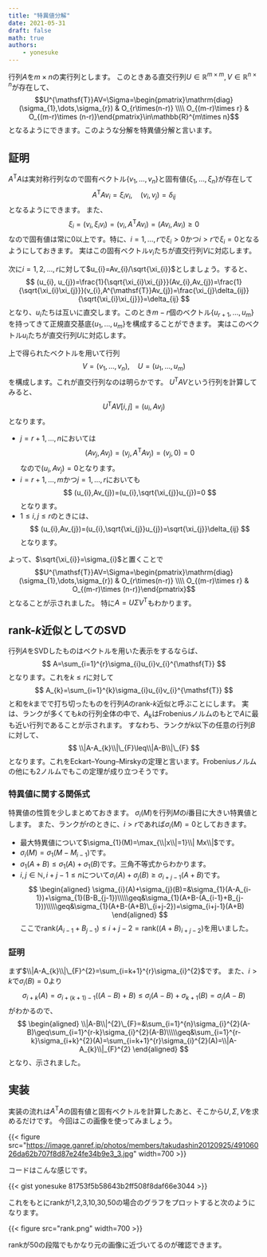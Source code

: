 ```yaml
---
title: "特異値分解"
date: 2021-05-31
draft: false
math: true
authors:
    - yonesuke
---
```


行列$A$を$m\times n$の実行列とします。
このときある直交行列$U\in\mathbb{R}^{m\times m},V\in\mathbb{R}^{n\times n}$が存在して、
$$U^{\mathsf{T}}AV=\Sigma=\begin{pmatrix}\mathrm{diag}(\sigma_{1},\dots,\sigma_{r}) & O_{r\times(n-r)} \\\\ O_{(m-r)\times r} & O_{(m-r)\times (n-r)}\end{pmatrix}\in\mathbb{R}^{m\times n}$$
となるようにできます。このような分解を特異値分解と言います。

## 証明
$A^{\mathsf{T}}A$は実対称行列なので固有ベクトル$\{v_{1},\dots,v_{n}\}$と固有値$\{\xi_{1},\dots,\xi_{n}\}$が存在して
$$
A^{\mathsf{T}}Av_{i}=\xi_{i}v_{i},\quad (v_{i},v_{j})=\delta_{ij}
$$
となるようにできます。
また、
$$
\xi_{i}=(v_{i},\xi_{i}v_{i})=(v_{i},A^{\mathsf{T}}Av_{i})=(Av_{i},Av_{i})\geq0
$$
なので固有値は常に0以上です。特に、$i=1,\dots,r$で$\xi_{i}>0$かつ$i>r$で$\xi_{i}=0$となるようにしておきます。
実はこの固有ベクトル$v_{i}$たちが直交行列$V$に対応します。

次に$i=1,2,\dots,r$に対して$u_{i}=Av_{i}/\sqrt{\xi_{i}}$としましょう。すると、
$$
(u_{i}, u_{j})=\frac{1}{\sqrt{\xi_{i}\xi_{j}}}(Av_{i},Av_{j})=\frac{1}{\sqrt{\xi_{i}\xi_{j}}}(v_{i},A^{\mathsf{T}}Av_{j})=\frac{\xi_{j}\delta_{ij}}{\sqrt{\xi_{i}\xi_{j}}}=\delta_{ij}
$$
となり、$u_{i}$たちは互いに直交します。このとき$m-r$個のベクトル$\{u_{r+1},\dots,u_{m}\}$を持ってきて正規直交基底$\{u_{1},\dots,u_{m}\}$を構成することができます。
実はこのベクトル$u_{i}$たちが直交行列$U$に対応します。

上で得られたベクトルを用いて行列
$$
V=(v_{1},\dots,v_{n}),\quad U=(u_{1},\dots,u_{m})
$$
を構成します。これが直交行列なのは明らかです。
$U^{\mathsf{T}}AV$という行列を計算してみると、
$$
U^{\mathsf{T}}AV[i,j]=(u_{i},Av_{j})
$$
となります。
- $j=r+1,\dots,n$においては
    $$
    (Av_{j},Av_{j})=(v_{j},A^{\mathsf{T}}Av_{j})=(v_{j},0)=0
    $$
    なので$(u_{i},Av_{j})=0$となります。
- $i=r+1,\dots,m$かつ$j=1,\dots,r$においても
    $$
    (u_{i},Av_{j})=(u_{i},\sqrt{\xi_{j}}u_{j})=0
    $$
    となります。
- $1\leq i,j\leq r$のときには、
    $$
    (u_{i},Av_{j})=(u_{i},\sqrt{\xi_{j}}u_{j})=\sqrt{\xi_{j}}\delta_{ij}
    $$
    となります。

よって、$\sqrt{\xi_{i}}=\sigma_{i}$と置くことで
$$U^{\mathsf{T}}AV=\Sigma=\begin{pmatrix}\mathrm{diag}(\sigma_{1},\dots,\sigma_{r}) & O_{r\times(n-r)} \\\\ O_{(m-r)\times r} & O_{(m-r)\times (n-r)}\end{pmatrix}$$
となることが示されました。
特に$A=U\Sigma V^{\mathsf{T}}$もわかります。

## rank-$k$近似としてのSVD
行列$A$をSVDしたものはベクトルを用いた表示をするならば、
$$
A=\sum_{i=1}^{r}\sigma_{i}u_{i}v_{i}^{\mathsf{T}}
$$
となります。これを$k\leq r$に対して
$$
A_{k}=\sum_{i=1}^{k}\sigma_{i}u_{i}v_{i}^{\mathsf{T}}
$$
と和を$k$までで打ち切ったものを行列$A$のrank-$k$近似と呼ぶことにします。
実は、ランクが多くても$k$の行列全体の中で、$A_{k}$はFrobeniusノルムのもとで$A$に最も近い行列であることが示されます。
すなわち、ランクが$k$以下の任意の行列$B$に対して、
$$
\\|A-A_{k}\\|\_{F}\leq\\|A-B\\|\_{F}
$$
となります。これをEckart–Young–Mirskyの定理と言います。Frobeniusノルムの他にも2ノルムでもこの定理が成り立つそうです。

### 特異値に関する関係式
特異値の性質を少しまとめておきます。
$\sigma_{i}(M)$を行列$M$の$i$番目に大きい特異値とします。
また、ランクが$r$のときに、$i>r$であれば$\sigma_{i}(M)=0$としておきます。

- 最大特異値について$\sigma_{1}(M)=\max_{\\|x\\|=1}\\| Mx\\|$です。
- $\sigma_{i}(M)=\sigma_{1}(M-M_{i-1})$です。
- $\sigma_{1}(A+B)\leq\sigma_{1}(A)+\sigma_{1}(B)$です。三角不等式からわかります。
- $i,j\in\mathbb{N},i+j-1\leq n$について$\sigma_{i}(A)+\sigma_{j}(B)\geq\sigma_{i+j-1}(A+B)$です。
$$
\begin{aligned}
\sigma_{i}(A)+\sigma_{j}(B)=&\sigma_{1}(A-A_{i-1})+\sigma_{1}(B-B_{j-1})\\\\\geq&\sigma_{1}(A+B-(A_{i-1}+B_{j-1}))\\\\\geq&\sigma_{1}(A+B-(A+B)\_{i+j-2})=\sigma_{i+j-1}(A+B)
\end{aligned}
$$
ここで$\mathrm{rank}(A_{i-1}+B_{j-1})\leq i+j-2=\mathrm{rank}((A+B)_{i+j-2})$を用いました。

### 証明
まず$\\|A-A_{k}\\|\_{F}^{2}=\sum_{i=k+1}^{r}\sigma_{i}^{2}$です。
また、$i>k$で$\sigma_{i}(B)=0$より
$$
\sigma_{i+k}(A)=\sigma_{i+(k+1)-1}((A-B)+B)\leq\sigma_{i}(A-B)+\sigma_{k+1}(B)=\sigma_{i}(A-B)
$$
がわかるので、
$$
\begin{aligned}
\\|A-B\\|^{2}\_{F}=&\sum_{i=1}^{n}\sigma_{i}^{2}(A-B)\geq\sum_{i=1}^{r-k}\sigma_{i}^{2}(A-B)\\\\\geq&\sum_{i=1}^{r-k}\sigma_{i+k}^{2}(A)=\sum_{i=k+1}^{r}\sigma_{i}^{2}(A)=\\|A-A_{k}\\|_{F}^{2}
\end{aligned}
$$
となり、示されました。

## 実装
実装の流れは$A^{\mathsf{T}}A$の固有値と固有ベクトルを計算したあと、そこから$U,\Sigma,V$を求めるだけです。
今回はこの画像を使ってみましょう。

{{< figure src="https://image.ganref.jp/photos/members/takudashin20120925/49106026da62b707f8d87e24fe34b9e3_3.jpg" width=700 >}}

コードはこんな感じです。

{{< gist yonesuke 81753f5b58643b2ff508f8daf66e3044 >}}

これをもとにrankが1,2,3,10,30,50の場合のグラフをプロットすると次のようになります。

{{< figure src="rank.png" width=700 >}}

rankが50の段階でもかなり元の画像に近づいてるのが確認できます。